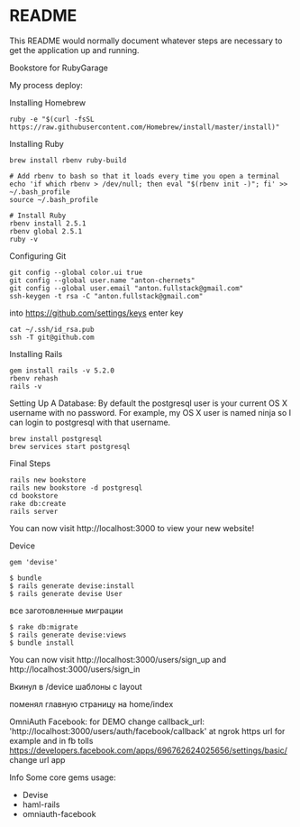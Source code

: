 # README

This README would normally document whatever steps are necessary to get the
application up and running.

Bookstore for RubyGarage

My process deploy:

Installing Homebrew
````
ruby -e "$(curl -fsSL https://raw.githubusercontent.com/Homebrew/install/master/install)"
````
Installing Ruby
````
brew install rbenv ruby-build

# Add rbenv to bash so that it loads every time you open a terminal
echo 'if which rbenv > /dev/null; then eval "$(rbenv init -)"; fi' >> ~/.bash_profile
source ~/.bash_profile

# Install Ruby
rbenv install 2.5.1
rbenv global 2.5.1
ruby -v
````
Configuring Git
````
git config --global color.ui true
git config --global user.name "anton-chernets"
git config --global user.email "anton.fullstack@gmail.com"
ssh-keygen -t rsa -C "anton.fullstack@gmail.com"
````
into https://github.com/settings/keys enter key
````
cat ~/.ssh/id_rsa.pub
ssh -T git@github.com
````

Installing Rails

````
gem install rails -v 5.2.0
rbenv rehash
rails -v
````

Setting Up A Database: 
By default the postgresql user is your current OS X username with no password. For example, my OS X user is named ninja so I can login to postgresql with that username.

````
brew install postgresql
brew services start postgresql
````

Final Steps
````
rails new bookstore
rails new bookstore -d postgresql
cd bookstore
rake db:create
rails server
````

You can now visit http://localhost:3000 to view your new website!



Device

````
gem 'devise'
````

````
$ bundle
$ rails generate devise:install
$ rails generate devise User
````
все заготовленные миграции

````
$ rake db:migrate
$ rails generate devise:views
$ bundle install
````

You can now visit http://localhost:3000/users/sign_up and http://localhost:3000/users/sign_in

Вкинул в /device шаблоны с layout

поменял главную страницу на home/index

OmniAuth Facebook: for DEMO change callback_url: 'http://localhost:3000/users/auth/facebook/callback' at ngrok https url for example
and in fb tolls https://developers.facebook.com/apps/696762624025656/settings/basic/ change url app

Info
Some core gems usage:

* Devise
* haml-rails
* omniauth-facebook

